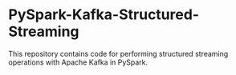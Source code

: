 # PySpark-Kafka-Structured-Streaming
This repository contains code for performing structured streaming operations with Apache Kafka in PySpark.

